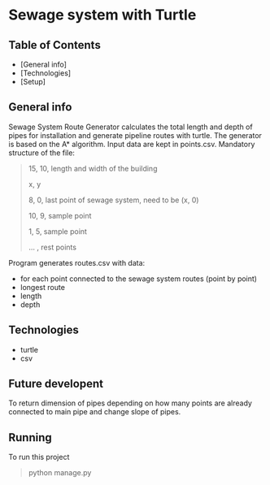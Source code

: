 # Sewage system with Turtle

## Table of Contents
* [General info]
* [Technologies]
* [Setup]

## General info
Sewage System Route Generator calculates the total length and depth 
of pipes for installation and generate pipeline routes with turtle. 
The generator is based on the A* algorithm.
Input data are kept in points.csv. Mandatory structure of the file:


>15, 10,  length and width of the building
>
>x, y
>
>8, 0, last point of sewage system, need to be (x, 0)
>
>10, 9, sample point
>
>1, 5, sample point
>
> ... , rest points


Program generates routes.csv with data:
* for each point connected to the sewage system routes (point by point)
* longest route
* length
* depth


## Technologies
* turtle
* csv

## Future developent
To return dimension of pipes depending on how many points are already 
connected to main pipe and change slope of pipes.

## Running
To run this project 
>python manage.py 


